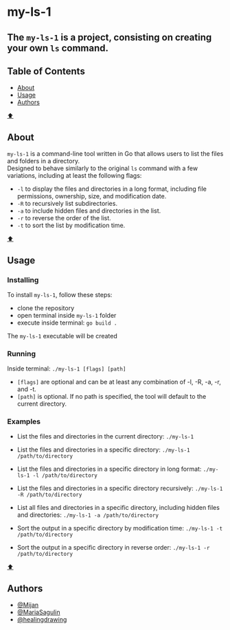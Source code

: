 # my-ls-1</h3>

## The `my-ls-1` is a project, consisting on creating your own `ls` command.

## Table of Contents

- [About](#about)
- [Usage](#usage)
- [Authors](#authors)

[⬆️](#table-of-contents)

## About

`my-ls-1` is a command-line tool written in Go that allows users to list the files and folders in a directory.  
Designed to behave similarly to the original `ls` command with a few variations, including at least the following flags:

- `-l` to display the files and directories in a long format, including file permissions, ownership, size, and modification date.
- `-R` to recursively list subdirectories.
- `-a` to include hidden files and directories in the list.
- `-r` to reverse the order of the list.
- `-t` to sort the list by modification time.

[⬆️](#table-of-contents)

## Usage

### Installing

To install `my-ls-1`, follow these steps:

- clone the repository
- open terminal inside `my-ls-1` folder
- execute inside terminal: `go build .`

The `my-ls-1` executable will be created

### Running

Inside terminal: `./my-ls-1 [flags] [path]`

- `[flags]` are optional and can be at least any combination of -l, -R, -a, -r, and -t.
- `[path]` is optional. If no path is specified, the tool will default to the current directory.

### Examples

- List the files and directories in the current directory:
  `./my-ls-1`

- List the files and directories in a specific directory:
  `./my-ls-1 /path/to/directory`

- List the files and directories in a specific directory in long format:
  `./my-ls-1 -l /path/to/directory`

- List the files and directories in a specific directory recursively:
  `./my-ls-1 -R /path/to/directory`

- List all files and directories in a specific directory, including hidden files and directories:
  `./my-ls-1 -a /path/to/directory`

- Sort the output in a specific directory by modification time:
  `./my-ls-1 -t /path/to/directory`

- Sort the output in a specific directory in reverse order:
  `./my-ls-1 -r /path/to/directory`

[⬆️](#table-of-contents)

## Authors

- [@Mijan](https://01.gritlab.ax/git/Mijan)
- [@MariaSagulin](https://01.gritlab.ax/git/MariaSagulin)
- [@healingdrawing](https://healingdrawing.github.io "aka @lenivaya10003 on grit:lab Åland")
